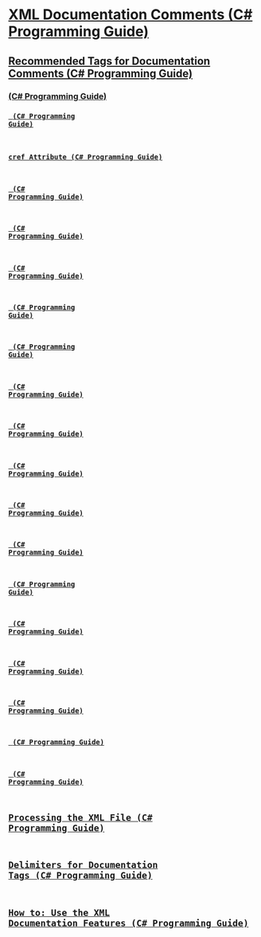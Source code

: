 # [XML Documentation Comments (C# Programming Guide)](xml-documentation-comments.md)
## [Recommended Tags for Documentation Comments (C# Programming Guide)](recommended-tags-for-documentation-comments.md)
### [<c> (C# Programming Guide)](code-inline.md)
### [<code> (C# Programming Guide)](code.md)
### [cref Attribute (C# Programming Guide)](cref-attribute.md)
### [<example> (C# Programming Guide)](example.md)
### [<exception> (C# Programming Guide)](exception.md)
### [<include> (C# Programming Guide)](include.md)
### [<list> (C# Programming Guide)](list.md)
### [<para> (C# Programming Guide)](para.md)
### [<param> (C# Programming Guide)](param.md)
### [<paramref> (C# Programming Guide)](paramref.md)
### [<permission> (C# Programming Guide)](permission.md)
### [<remarks> (C# Programming Guide)](remarks.md)
### [<returns> (C# Programming Guide)](returns.md)
### [<see> (C# Programming Guide)](see.md)
### [<seealso> (C# Programming Guide)](seealso.md)
### [<summary> (C# Programming Guide)](summary.md)
### [<typeparam> (C# Programming Guide)](typeparam.md)
### [<typeparamref> (C# Programming Guide)](typeparamref.md)
### [<value> (C# Programming Guide)](value.md)
## [Processing the XML File (C# Programming Guide)](processing-the-xml-file.md)
## [Delimiters for Documentation Tags (C# Programming Guide)](delimiters-for-documentation-tags.md)
## [How to: Use the XML Documentation Features (C# Programming Guide)](how-to-use-the-xml-documentation-features.md)
